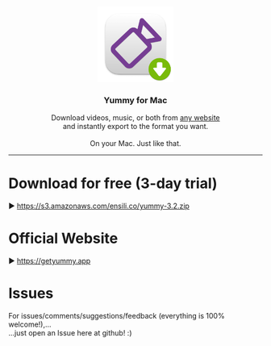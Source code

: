 <p align=center>
  <img height="150px" src="https://github.com/enSili-co/yummy/raw/main/images/logo.png"/>
</p>
<h3 align=center>Yummy for Mac</h3>
<p align=center>
  Download videos, music, or both from <u>any website</u><br>and instantly export to the format you want.<br><br>On your Mac. Just like that.
</p>


---

# Download for free (3-day trial)

▶︎ https://s3.amazonaws.com/ensili.co/yummy-3.2.zip

# Official Website

▶︎ https://getyummy.app

# Issues

For issues/comments/suggestions/feedback (everything is 100% welcome!),...    
...just open an Issue here at github! :)
